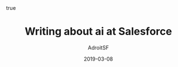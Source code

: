---
author: AdroitSF
title: Writing about ai at Salesforce
date: 2019-03-08
description: ai at salesforce
math: true
ShowBreadCrumbs: false
---